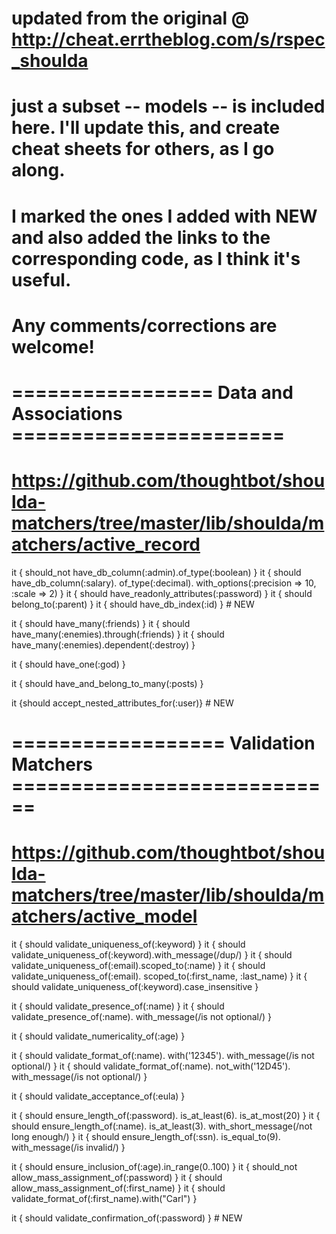 # updated from the original @ http://cheat.errtheblog.com/s/rspec_shoulda
# just a subset -- models -- is included here. I'll update this, and create cheat sheets for others, as I go along.
# I marked the ones I added with NEW and also added the links to the corresponding code, as I think it's useful.
# Any comments/corrections are welcome!

# =================  Data and Associations =======================
# https://github.com/thoughtbot/shoulda-matchers/tree/master/lib/shoulda/matchers/active_record

it { should_not have_db_column(:admin).of_type(:boolean) }
it { should have_db_column(:salary).
      of_type(:decimal).
      with_options(:precision => 10, :scale => 2) }
it { should have_readonly_attributes(:password) }
it { should belong_to(:parent) }
it { should have_db_index(:id) } # NEW

it { should have_many(:friends) }
it { should have_many(:enemies).through(:friends) }
it { should have_many(:enemies).dependent(:destroy) }

it { should have_one(:god) }

it { should have_and_belong_to_many(:posts) }

it {should accept_nested_attributes_for(:user)} # NEW

# ================== Validation Matchers ============================
# https://github.com/thoughtbot/shoulda-matchers/tree/master/lib/shoulda/matchers/active_model

it { should validate_uniqueness_of(:keyword) }
it { should validate_uniqueness_of(:keyword).with_message(/dup/) }
it { should validate_uniqueness_of(:email).scoped_to(:name) }
it { should validate_uniqueness_of(:email).
              scoped_to(:first_name, :last_name) }
it { should validate_uniqueness_of(:keyword).case_insensitive }

it { should validate_presence_of(:name) }
it { should validate_presence_of(:name).
              with_message(/is not optional/) }

it { should validate_numericality_of(:age) }

it { should validate_format_of(:name).
              with('12345').
              with_message(/is not optional/) }
it { should validate_format_of(:name).
              not_with('12D45').
              with_message(/is not optional/) }

it { should validate_acceptance_of(:eula) }

it { should ensure_length_of(:password).
              is_at_least(6).
              is_at_most(20) }
it { should ensure_length_of(:name).
              is_at_least(3).
              with_short_message(/not long enough/) }
it { should ensure_length_of(:ssn).
              is_equal_to(9).
              with_message(/is invalid/) }

it { should ensure_inclusion_of(:age).in_range(0..100) }
it { should_not allow_mass_assignment_of(:password) }
it { should allow_mass_assignment_of(:first_name) }
it { should validate_format_of(:first_name).with("Carl") }

it { should validate_confirmation_of(:password) } # NEW
